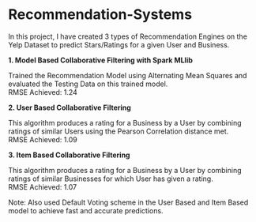 # Recommendation-Systems
In this project, I have created 3 types of Recommendation Engines on the Yelp Dataset to predict Stars/Ratings for a given User and Business.

__1. Model Based Collaborative Filtering with Spark MLlib__

Trained the Recommendation Model using Alternating Mean Squares and evaluated the Testing Data on this trained model.  
RMSE Achieved: 1.24

__2. User Based Collaborative Filtering__

This algorithm produces a rating for a Business by a User by combining ratings of similar Users using the Pearson Correlation distance met.   
RMSE Achieved: 1.09

__3. Item Based Collaborative Filtering__

This algorithm produces a rating for a Business by a User by combining ratings of similar Businesses for which User has given a rating.  
RMSE Achieved: 1.07

Note: Also used Default Voting scheme in the User Based and Item Based model to achieve fast and accurate predictions.
